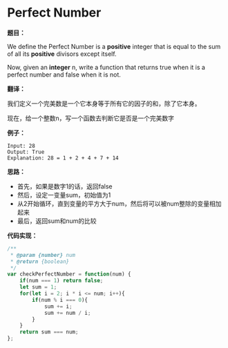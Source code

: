 # Perfect Number

**题目：**

We define the Perfect Number is a **positive** integer that is equal to the sum of all its **positive** divisors except itself. 

Now, given an **integer** n, write a function that returns true when it is a perfect number and false when it is not.

**翻译：**

我们定义一个完美数是一个它本身等于所有它的因子的和，除了它本身。

现在，给一个整数n，写一个函数去判断它是否是一个完美数字

**例子：**

```
Input: 28
Output: True
Explanation: 28 = 1 + 2 + 4 + 7 + 14
```

**思路：**

* 首先，如果是数字1的话，返回false
* 然后，设定一变量sum，初始值为1
* 从2开始循环，直到变量的平方大于num，然后将可以被num整除的变量相加起来
* 最后，返回sum和num的比较

**代码实现：**

```javascript
/**
 * @param {number} num
 * @return {boolean}
 */
var checkPerfectNumber = function(num) {
    if(num === 1) return false;
    let sum = 1;
    for(let i = 2; i * i <= num; i++){
        if(num % i === 0){
            sum += i;
            sum += num / i;
        }
    }
    return sum === num;
};
```

